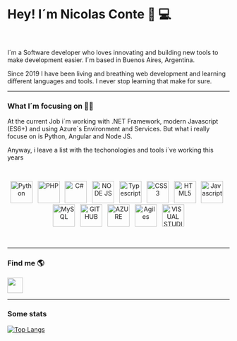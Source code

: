 <h1> Hey! I´m Nicolas Conte 🍻 💻 </h1>

<br>

<p>
I´m a Software developer who loves innovating and building new tools to make development easier. I´m based in Buenos Aires, Argentina.

Since 2019 I have been living and breathing web development and learning different languages and tools. I never stop learning that make for sure. 
</p>

<hr>

<h3>What I´m focusing on 👨‍🎓</h3>

<p>
At the current Job i´m working with .NET Framework, modern Javascript (ES6+) and using Azure´s Environment and Services. But what i really focuse on is Python, Angular and Node JS. 

Anyway, i leave a list with the techonologies and tools i´ve working this years
</p>

<br>

<p align="center">
	<img src="https://image.flaticon.com/icons/png/512/1822/1822899.png" width=50 alt="Python">
    <span> &nbsp; </span>
    <img src="https://image.flaticon.com/icons/png/512/919/919830.png" width=50 alt="PHP">
    <span> &nbsp; </span>
    <img src="https://image.flaticon.com/icons/png/512/358/358879.png" width=50 alt="C#">
    <span> &nbsp; </span>
    <img src="https://image.flaticon.com/icons/png/512/919/919825.png" width=50 alt="NODE JS">
    <span> &nbsp; </span>
    <img src="https://image.flaticon.com/icons/png/512/919/919832.png" width=50 alt="Typescript">
    <span> &nbsp; </span>
    <img src="https://image.flaticon.com/icons/png/512/919/919826.png" width=50 alt="CSS3">
    <span> &nbsp; </span>
    <img src="https://image.flaticon.com/icons/png/512/919/919827.png" width=50 alt="HTML5">
    <span> &nbsp; </span>
    <img src="https://image.flaticon.com/icons/png/512/919/919828.png" width=50 alt="Javascript">
    <span> &nbsp; </span>
    <img src="https://image.flaticon.com/icons/png/512/919/919836.png" width=50 alt="MySQL">
    <span> &nbsp; </span>
    <img src="https://image.flaticon.com/icons/png/512/919/919847.png" width=50 alt="GITHUB">
    <span> &nbsp; </span>
    <img src="https://image.flaticon.com/icons/png/512/873/873107.png" width=50 alt="AZURE">
    <span> &nbsp; </span>
    <img src="https://image.flaticon.com/icons/png/512/2196/2196157.png" width=50 alt="Agiles">    
    <span> &nbsp; </span>
    <img src="https://image.flaticon.com/icons/png/512/906/906324.png" width=50 alt="VISUAL STUDIO">    
</p>

<br>

<hr>

<h3> Find me 🌎</h3>

<a href="https://www.linkedin.com/in/nicolas-conte/" target="_blank">
    <img src="https://image.flaticon.com/icons/png/512/174/174857.png" width=35>
</a>

<br>

<hr>

<h3> Some stats </h3>

[![Top Langs](https://github-readme-stats.vercel.app/api/top-langs/?username=nicoconte)](https://github.com/nicoconte/github-readme-stats)
